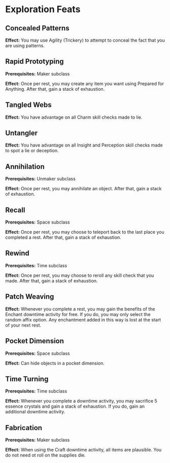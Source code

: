 # Exploration Feats

## Concealed Patterns

**Effect:** You may use Agility (Trickery) to attempt to conceal the fact that you are using patterns.

## Rapid Prototyping

**Prerequisites:** Maker subclass

**Effect:** Once per rest, you may create any item you want using Prepared for Anything. After that, gain a stack of exhaustion.

## Tangled Webs

**Effect:** You have advantage on all Charm skill checks made to lie.

## Untangler

**Effect:** You have advantage on all Insight and Perception skill checks made to spot a lie or deception.

## Annihilation

**Prerequisites:** Unmaker subclass

**Effect:** Once per rest, you may annihilate an object. After that, gain a stack of exhaustion.

## Recall

**Prerequisites:** Space subclass

**Effect:** Once per rest, you may choose to teleport back to the last place you completed a rest. After that, gain a stack of exhaustion.

## Rewind

**Prerequisites:** Time subclass

**Effect:** Once per rest, you may choose to reroll any skill check that you made. After that, gain a stack of exhaustion.

## Patch Weaving

**Effect:** Whenever you complete a rest, you may gain the benefits of the Enchant downtime activity for free. If you do, you may only select the random affix option. Any enchantment added in this way is lost at the start of your next rest.

## Pocket Dimension

**Prerequisites:** Space subclass

**Effect:** Can hide objects in a pocket dimension.

## Time Turning

**Prerequisites:** Time subclass

**Effect:** Whenever you complete a downtime activity, you may sacrifice 5 essence crystals and gain a stack of exhaustion. If you do, gain an additional downtime activity.

## Fabrication

**Prerequisites:** Maker subclass

**Effect:** When using the Craft downtime activity, all items are plausible. You do not need ot roll on the supplies die.
